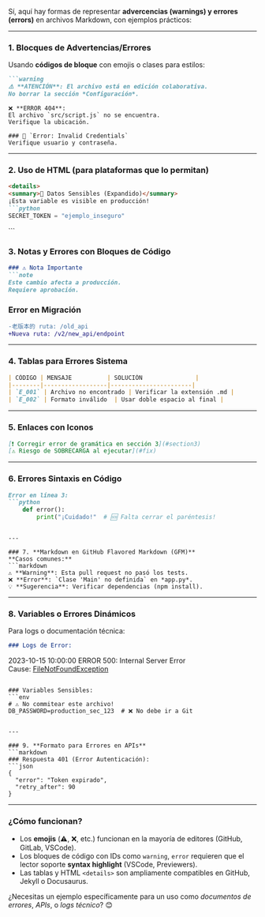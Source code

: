 

Sí, aquí hay formas de representar **advercencias (warnings) y errores (errors)** en archivos Markdown, con ejemplos prácticos:

---

### 1. **Blocques de Advertencias/Errores**
Usando **códigos de bloque** con emojis o clases para estilos:
```markdown
```warning
⚠️ **ATENCIÓN**: El archivo está en edición colaborativa.  
No borrar la sección *Configuración*.
```

```error
❌ **ERROR 404**:  
El archivo `src/script.js` no se encuentra.  
Verifique la ubicación.
```

```
### 🔴 `Error: Invalid Credentials`  
Verifique usuario y contraseña.
```

---

### 2. **Uso de HTML (para plataformas que lo permitan)**
```markdown
<details>
<summary>🚨 Datos Sensibles (Expandido)</summary>
¡Esta variable es visible en producción!
```python
SECRET_TOKEN = "ejemplo_inseguro"
```
</details>
```

### 3. **Notas y Errores con Bloques de Código**
```markdown
### ⚠️ Nota Importante
```note
Este cambio afecta a producción.  
Requiere aprobación.
```

### Error en Migración
```diff
-老版本的 ruta: /old_api
+Nueva ruta: /v2/new_api/endpoint
```
---

### 4. **Tablas para Errores Sistema**
```markdown
| CÓDIGO | MENSAJE          | SOLUCIÓN               |
|--------|------------------|-----------------------|
| `E_001` | Archivo no encontrado | Verificar la extensión .md |
| `E_002` | Formato inválido  | Usar doble espacio al final |
```

---

### 5. **Enlaces con Iconos**
```markdown
[❗ Corregir error de gramática en sección 3](#section3)  
[⚠️ Riesgo de SOBRECARGA al ejecutar](#fix)
```

---

### 6. **Errores Sintaxis en Código**
```markdown
Error en línea 3:
```python
    def error(): 
        print("¡Cuidado!"  # 🆘 Falta cerrar el paréntesis!
```
```

---

### 7. **Markdown en GitHub Flavored Markdown (GFM)**
**Casos comunes:**
```markdown
⚠️ **Warning**: Esta pull request no pasó los tests.  
❌ **Error**: `Clase 'Main' no definida` en *app.py*.  
💡 **Sugerencia**: Verificar dependencias (npm install).
```

---

### 8. **Variables o Errores Dinámicos**
Para logs o documentación técnica:
```markdown
### Logs de Error:
```
2023-10-15 10:00:00 ERROR 500: Internal Server Error  
Cause: [FileNotFoundException](url)
```

### Variables Sensibles:
```env
# ⚠️ No commitear este archivo!
DB_PASSWORD=production_sec_123  # ❌ No debe ir a Git
```
```

---

### 9. **Formato para Errores en APIs**
```markdown
### Respuesta 401 (Error Autenticación):
```json
{
  "error": "Token expirado",
  "retry_after": 90
}
```

---

### ¿Cómo funcionan?
- Los **emojis** (⚠️, ❌, etc.) funcionan en la mayoría de editores (GitHub, GitLab, VSCode).
- Los bloques de código con IDs como `warning`, `error` requieren que el lector soporte **syntax highlight** (VSCode, Previewers).
- Las tablas y HTML `<details>` son ampliamente compatibles en GitHub, Jekyll o Docusaurus.

¿Necesitas un ejemplo específicamente para un uso como *documentos de errores*, *APIs*, o *logs técnico*? 😊

